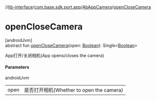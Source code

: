 //[lib-interface](../../../index.md)/[com.base.sdk.port.app](../index.md)/[AbAppCamera](index.md)/[openCloseCamera](open-close-camera.md)

# openCloseCamera

[androidJvm]\
abstract fun [openCloseCamera](open-close-camera.md)(open: [Boolean](https://kotlinlang.org/api/latest/jvm/stdlib/kotlin/-boolean/index.html)): Single&lt;[Boolean](https://kotlinlang.org/api/latest/jvm/stdlib/kotlin/-boolean/index.html)&gt;

App打开/关闭相机(App opens/closes the camera)

#### Parameters

androidJvm

| | |
|---|---|
| open | 是否打开相机(Whether to open the camera) |
